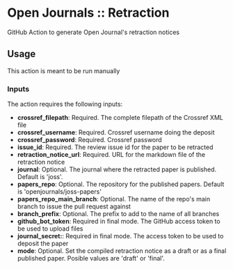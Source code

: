 # Open Journals :: Retraction
GitHub Action to generate Open Journal's retraction notices

## Usage

This action is meant to be run manually

### Inputs

The action requires the following inputs:

- **crossref_filepath**: Required. The complete filepath of the Crossref XML file
- **crossref_username**: Required. Crossref username doing the deposit
- **crossref_password**: Required. Crossref password
- **issue_id**: Required. The review issue id for the paper to be retracted
- **retraction_notice_url**: Required. URL for the markdown file of the retraction notice
- **journal**: Optional. The journal where the retracted paper is published. Default is 'joss'.
- **papers_repo**: Optional. The repository for the published papers. Default is 'openjournals/joss-papers'
- **papers_repo_main_branch**: Optional. The name of the repo's main branch to issue the pull request against
- **branch_prefix**: Optional. The prefix to add to the name of all branches
- **github_bot_token**: Required in final mode. The GitHub access token to be used to upload files
- **journal_secret:**: Required in final mode. The access token to be used to deposit the paper
- **mode**: Optional. Set the compiled retraction notice as a draft or as a final published paper. Posible values are 'draft' or 'final'.
